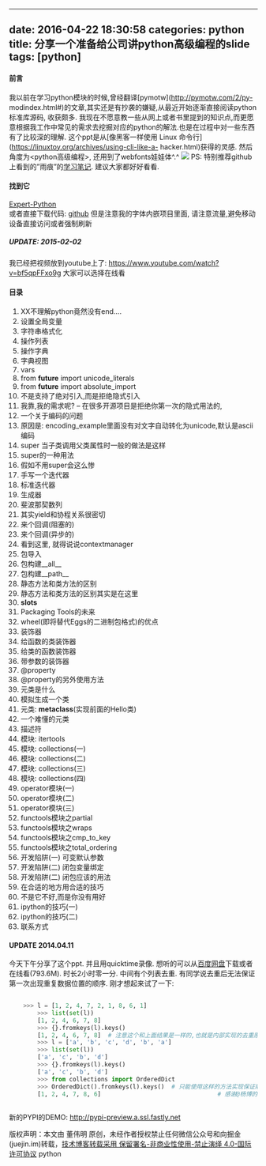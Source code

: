 
---
date: 2016-04-22 18:30:58
categories: python
title: 分享一个准备给公司讲python高级编程的slide
tags: [python]
---
#### 前言
我以前在学习python模块的时候,曾经翻译[pymotw](http://pymotw.com/2/py-
modindex.html#)的文章,其实还是有抄袭的嫌疑,从最近开始逐渐直接阅读python标准库源码, 收获颇多.
我现在不愿意教一些从网上或者书里提到的知识点,而更愿意根据我工作中常见的需求去挖掘对应的python的解法.也是在过程中对一些东西有了比较深的理解.
这个ppt是从[像黑客一样使用 Linux 命令行](https://linuxtoy.org/archives/using-cli-like-a-
hacker.html)获得的灵感. 然后角度为<python高级编程>, 还用到了webfonts娃娃体^.^
![](https://dl.dropboxusercontent.com/u/95512723/images/expert_python.png)
PS: 特别推荐github上看到的”雨痕”的[学习笔记](https://github.com/qyuhen/book). 建议大家都好好看看.
#### 找到它
[Expert-Python](http://dongweiming.github.io/Expert-Python)  
或者直接下载代码: [github](https://github.com/dongweiming/Expert-Python)
但是注意我的字体内嵌项目里面, 请注意流量,避免移动设备直接访问或者强制刷新
##### UPDATE: 2015-02-02
我已经把视频放到youtube上了: <https://www.youtube.com/watch?v=bf5qpFFxo9g> 大家可以选择在线看
#### 目录
  1. XX不理解python竟然没有end….
  2. 设置全局变量
  3. 字符串格式化
  4. 操作列表
  5. 操作字典
  6. 字典视图
  7. vars
  8. from **future** import unicode_literals
  9. from **future** import absolute_import
  10. 不是支持了绝对引入,而是拒绝隐式引入
  11. 我靠,我的需求呢? – 在很多开源项目是拒绝你第一次的隐式用法的,
  12. 一个关于编码的问题
  13. 原因是: encoding_example里面没有对文字自动转化为unicode,默认是ascii编码
  14. super 当子类调用父类属性时一般的做法是这样
  15. super的一种用法
  16. 假如不用super会这么惨
  17. 手写一个迭代器
  18. 标准迭代器
  19. 生成器
  20. 斐波那契数列
  21. 其实yield和协程关系很密切
  22. 来个回调(阻塞的)
  23. 来个回调(异步的)
  24. 看到这里, 就得说说contextmanager
  25. 包导入
  26. 包构建__all__
  27. 包构建__path__
  28. 静态方法和类方法的区别
  29. 静态方法和类方法的区别其实是在这里
  30. __slots__
  31. Packaging Tools的未来
  32. wheel(即将替代Eggs的二进制包格式)的优点
  33. 装饰器
  34. 给函数的类装饰器
  35. 给类的函数装饰器
  36. 带参数的装饰器
  37. @property
  38. @property的另外使用方法
  39. 元类是什么
  40. 模拟生成一个类
  41. 元类: __metaclass__(实现前面的Hello类)
  42. 一个难懂的元类
  43. 描述符
  44. 模块: itertools
  45. 模块: collections(一)
  46. 模块: collections(二)
  47. 模块: collections(三)
  48. 模块: collections(四)
  49. operator模块(一)
  50. operator模块(二)
  51. operator模块(三)
  52. functools模块之partial
  53. functools模块之wraps
  54. functools模块之cmp_to_key
  55. functools模块之total_ordering
  56. 开发陷阱(一) 可变默认参数
  57. 开发陷阱(二) 闭包变量绑定
  58. 开发陷阱(二) 闭包应该的用法
  59. 在合适的地方用合适的技巧
  60. 不是它不好,而是你没有用好
  61. ipython的技巧(一)
  62. ipython的技巧(二)
  63. 联系方式
#### UPDATE 2014.04.11
今天下午分享了这个ppt. 并且用quicktime录像.
想听的可以从[百度网盘](http://pan.baidu.com/s/1bnnaJaZ)下载或者在线看(793.6M). 时长2小时零一分.
中间有个列表去重. 有同学说去重后无法保证第一次出现重复数据位置的顺序.
刚才想起来试了一下:

``` python    
    
    >>> l = [1, 2, 4, 7, 2, 1, 8, 6, 1]  
        >>> list(set(l))  
        [1, 2, 4, 6, 7, 8]  
        >>> {}.fromkeys(l).keys()  
        [1, 2, 4, 6, 7, 8]  # 注意这个和上面结果是一样的,也就是内部实现的去重原理相同  
        >>> l = ['a', 'b', 'c', 'd', 'b', 'a']  
        >>> list(set(l))  
        ['a', 'c', 'b', 'd']  
        >>> {}.fromkeys(l).keys()  
        ['a', 'c', 'b', 'd']  
        >>> from collections import OrderedDict  
        >>> OrderedDict().fromkeys(l).keys()  # 只能使用这样的方法实现保证顺序的实现  
        [1, 2, 4, 7, 8, 6]                                 # 感谢@杨博的提醒  
      
```
  
新的PYPI的DEMO: <http://pypi-preview.a.ssl.fastly.net>

版权声明：本文由 董伟明 原创，未经作者授权禁止任何微信公众号和向掘金(juejin.im)转载，[技术博客转载采用 保留署名-非商业性使用-禁止演绎 4.0-国际许可协议](https://creativecommons.org/licenses/by-nc-nd/4.0/deed.zh)
python
